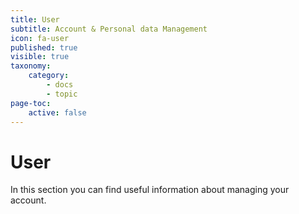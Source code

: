 ```yaml
---
title: User
subtitle: Account & Personal data Management
icon: fa-user
published: true
visible: true
taxonomy:
    category:
        - docs
        - topic
page-toc:
    active: false
---
```


# User

In this section you can find  useful information about managing your account.

<br>

